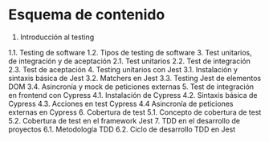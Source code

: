# Esquema de contenido
  1. Introducción al testing
     
  1.1. Testing de software
  1.2. Tipos de testing de software
  3. Test unitarios, de integración y de aceptación
  2.1. Test unitarios
  2.2. Test de integración
  2.3. Test de aceptación
  4. Testing unitarios con Jest
  3.1. Instalación y sintaxis básica de Jest
  3.2. Matchers en Jest
  3.3. Testing Jest de elementos DOM
  3.4. Asincronía y mock de peticiones externas
  5. Test de integración en frontend con Cypress
  4.1. Instalación de Cypress
  4.2. Sintaxis básica de Cypress
  4.3. Acciones en test Cypress
  4.4 Asincronía de peticiones externas en Cypress
  6. Cobertura de test
  5.1. Concepto de cobertura de test
  5.2. Cobertura de test en el framework Jest
  7. TDD en el desarrollo de proyectos
  6.1. Metodología TDD
  6.2. Ciclo de desarrollo TDD en Jest
